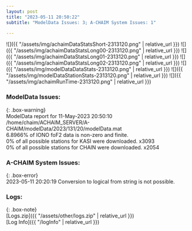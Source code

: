 ```yaml
---
layout: post
title: "2023-05-11 20:50:22"
subtitle: "ModelData Issues: 3; A-CHAIM System Issues: 1"

---
```


![]({{ "/assets/img/achaimDataStatsShort-2313120.png" | relative_url }})
![]({{ "/assets/img/achaimDataStatsLong00-2313120.png" | relative_url }})
![]({{ "/assets/img/achaimDataStatsLong01-2313120.png" | relative_url }})
![]({{ "/assets/img/achaimDataStatsLong02-2313120.png" | relative_url }})
![]({{ "/assets/img/modelDataDataStats-2313120.png" | relative_url }})
![]({{ "/assets/img/modelDataStationStats-2313120.png" | relative_url }})
![]({{ "/assets/img/achaimRunTime-2313120.png" | relative_url }})


### ModelData Issues:  
  
{: .box-warning}  
 ModelData report for 11-May-2023 20:50:10   
 /home/chaim/ACHAIM_SERVER/A-CHAIM/modelData/2023/131/20/modelData.mat   
 6.8966% of IONO foF2 data is non-zero and finite.   
 0% of all possible stations for KASI were downloaded. x3093   
 0% of all possible stations for CHAIN were downloaded. x2054   
  
### A-CHAIM System Issues:  
  
{: .box-error}  
2023-05-11 20:20:19 Conversion to logical from string is not possible.  

### Logs:  
  
{: .box-note}  
[Logs.zip]({{ "/assets/other/logs.zip" | relative_url }})  
[Log Info]({{ "/logInfo" | relative_url }})  
